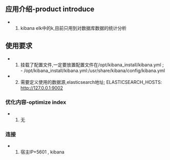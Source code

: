 ## 应用介绍-product introduce
- 1. kibana elk中的k,目前只用到对数据库数据的统计分析

## 使用要求
- 1. 挂载了配置文件,一定要放置配置文件在/opt/kibana_install/kibana.yml  ;       - /opt/kibana_install/kibana.yml:/usr/share/kibana/config/kibana.yml
- 2. 需要定义使用的数据源,elasticsearch地址;    ELASTICSEARCH_HOSTS: http://127.0.0.1:9002

### 优化内容-optimize index
- 1. 无

### 连接
- 1. 宿主IP+5601 ,  kibana